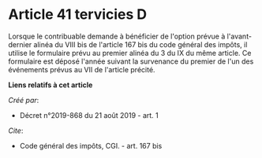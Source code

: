 # Article 41 tervicies D

Lorsque le contribuable demande à bénéficier de l'option prévue à l'avant-dernier alinéa du VIII bis de l'article 167 bis du
code général des impôts, il utilise le formulaire prévu au premier alinéa du 3 du IX du même article. Ce formulaire est
déposé l'année suivant la survenance du premier de l'un des événements prévus au VII de l'article précité.

**Liens relatifs à cet article**

_Créé par_:

  - Décret n°2019-868 du 21 août 2019 - art. 1

_Cite_:

  - Code général des impôts, CGI. - art. 167 bis
